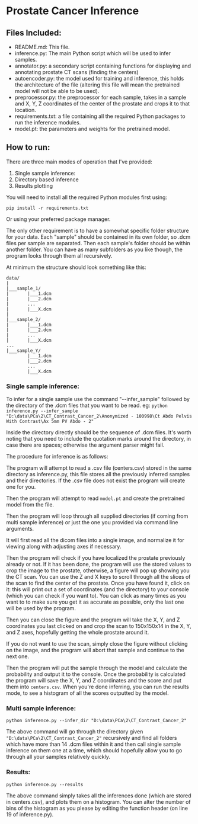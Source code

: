 # Prostate Cancer Inference

## Files Included:
- README.md: This file.
- inference.py: The main Python script which will be used to infer samples.
- annotator.py: a secondary script containing functions for displaying and annotating prostate CT scans (finding the centers)
- autoencoder.py: the model used for training and inference, this holds the architecture of the file (altering this file will mean the pretrained model will not be able to be used).
- preprocessor.py: the preprocessor for each sample, takes in a sample and X, Y, Z coordinates of the center of the prostate and crops it to that location.
- requirements.txt: a file containing all the required Python packages to run the inference modules.
- model.pt: the parameters and weights for the pretrained model.

## How to run:
There are three main modes of operation that I've provided:
1. Single sample inference:
2. Directory based inference
3. Results plotting

You will need to install all the required Python modules first using:

```pip install -r requirements.txt```

Or using your preferred package manager.

The only other requirement is to have a somewhat specific folder structure for your data. Each "sample" should be contained in its own folder, so .dcm files per sample are separated. Then each sample's folder should be within another folder. You can have as many subfolders as you like though, the program looks through them all recursively.

At minimum the structure should look something like this:

```
data/
|
|___sample_1/
|       |___1.dcm
|       |___2.dcm
|       ...
|       |___X.dcm
|
|___sample_2/
|       |___1.dcm
|       |___2.dcm
|       ...
|       |___X.dcm
...
|___sample_Y/
        |___1.dcm
        |___2.dcm
        ...
        |___X.dcm
```

### Single sample inference:
To infer for a single sample use the command "--infer_sample" followed by the directory of the .dcm files that you want to be read.
eg: 
    ```python inference.py --infer_sample "D:\data\PCa\2\CT_Contrast_Cancer_2\Anonymized - 100998\Ct Abdo Pelvis With Contrast\Ax 5mm PV Abdo - 2"```

Inside the directory directly should be the sequence of .dcm files. It's worth noting that you need to include the quotation marks around the directory, in case there are spaces; otherwise the argument parser might fail.

The procedure for inference is as follows:

The program will attempt to read a .csv file (centers.csv) stored in the same directory as inference.py, this file stores all the previously inferred samples and their directories. If the .csv file does not exist the program will create one for you.

Then the program will attempt to read `model.pt` and create the pretrained model from the file.

Then the program will loop through all supplied directories (if coming from multi sample inference) or just the one you provided via command line arguments.

It will first read all the dicom files into a single image, and normalize it for viewing along with adjusting axes if necessary.

Then the program will check if you have localized the prostate previously already or not. If it has been done, the program will use the stored values to crop the image to the prostate, otherwise, a figure will pop up showing you the CT scan. You can use the Z and X keys to scroll through all the slices of the scan to find the center of the prostate. Once you have found it, click on it: this will print out a set of coordinates (and the directory) to your console (which you can check if you want to). You can click as many times as you want to to make sure you get it as accurate as possible, only the last one will be used by the program.

Then you can close the figure and the program will take the X, Y, and Z coordinates you last clicked on and crop the scan to 150x150x14 in the X, Y, and Z axes, hopefully getting the whole prostate around it.

If you do not want to use the scan, simply close the figure without clicking on the image, and the program will abort that sample and continue to the next one.

Then the program will put the sample through the model and calculate the probability and output it to the console. Once the probability is calculated the program will save the X, Y, and Z coordinates and the score and put them into `centers.csv`. When you're done inferring, you can run the results mode, to see a histogram of all the scores outputted by the model.

### Multi sample inference:

```python inference.py --infer_dir "D:\data\PCa\2\CT_Contrast_Cancer_2"```

The above command will go through the directory given `"D:\data\PCa\2\CT_Contrast_Cancer_2"` recursively and find all folders which have more than 14 .dcm files within it and then call single sample inference on them one at a time, which should hopefully allow you to go through all your samples relatively quickly.

### Results:
```python inference.py --results```

The above command simply takes all the inferences done (which are stored in centers.csv), and plots them on a histogram. You can alter the number of bins of the histogram as you please by editing the function header (on line 19 of inference.py).